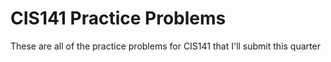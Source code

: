 # CIS141 Practice Problems
These are all of the practice problems for CIS141 that I'll submit this quarter
